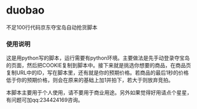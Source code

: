 # duobao
不足100行代码京东夺宝岛自动抢货脚本 


### 使用说明
这是用python写的脚本，运行需要有python环境。主要做法是先手动登录夺宝岛的页面，然后把COOKIE复制到脚本中。接下来就是挑选你想要的商品，在商品页复制URL中的ID，写在脚本里，还有就是你的预期价格。若商品的最后1秒的价格低于你的预期价格，则会在原来的基础上加1并拍下，若大于则放弃竞拍。  

本脚本主要用于个人使用，请不要用于商业用途。另外如果觉得好用请点个星星，有问题可加qq:234424169咨询。